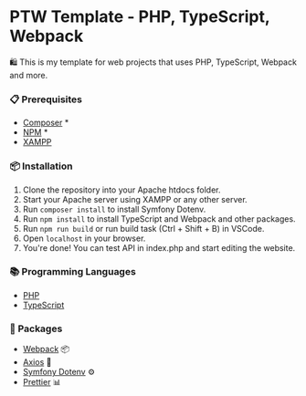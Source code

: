 # PTW Template - PHP, TypeScript, Webpack

🛍️ This is my template for web projects that uses PHP, TypeScript, Webpack and more.

### 📋 Prerequisites

- [Composer](https://getcomposer.org/) \*
- [NPM](https://www.npmjs.com/) \*
- [XAMPP](https://www.apachefriends.org/index.html)

### 📦 Installation

1. Clone the repository into your Apache htdocs folder.
2. Start your Apache server using XAMPP or any other server.
3. Run `composer install` to install Symfony Dotenv.
4. Run `npm install` to install TypeScript and Webpack and other packages.
5. Run `npm run build` or run build task (Ctrl + Shift + B) in VSCode.
6. Open `localhost` in your browser.
7. You're done! You can test API in index.php and start editing the website.

### 📚 Programming Languages

- [PHP](https://www.php.net/)
- [TypeScript](https://www.typescriptlang.org/)

### 🔧 Packages

- [Webpack](https://webpack.js.org/) 📦
- [Axios](https://axios-http.com/) 🔑
- [Symfony Dotenv](https://symfony.com/components/Dotenv) ⚙️
- [Prettier](https://prettier.io/) 📊
